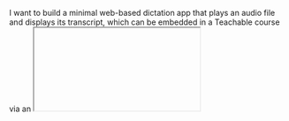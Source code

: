 I want to build a minimal web-based dictation app that plays an audio file and displays its transcript, which can be embedded in a Teachable course via an <iframe>. 

## GENERAL PRINCIPLES
I want to start developing a very simple application, but it will grow over time. So I want to structure the project with scalability and mainteinance in mind.
Probably using modules (ES6), surely separating folders and files based on functionalities.

## Phase 1: MVP Player with Teachable Integration

### Objectives
- Create a minimal audio player that plays mp3 from a folder in the application (in the github page folders)
- Successfully deploy to GitHub Pages
- Verify Teachable iframe integration works properly

### Technical Implementation
- Use HTML5 audio element with basic controls
- Create simple responsive layout that works within iframe constraints
- Set up GitHub Pages deployment from main branch

### Testing
- Verify iframe embedding in Teachable test environment

### Success Criteria
- Audio plays correctly within Teachable course
- Basic controls function properly
- Layout displays correctly 

## Phase 2

Add the transcript and test if I can display it.

## Phase 3

Start adding other features (track control, check of text accuracy, etc.).